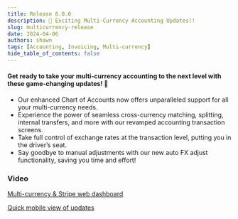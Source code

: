 ```yaml
---
title: Release 6.0.0
description: 🎉 Exciting Multi-Currency Accounting Updates!!
slug: multicurrency-release
date: 2024-04-06
authors: shawn
tags: [Accounting, Invoicing, Multi-currency]
hide_table_of_contents: false
---
```


#### Get ready to take your multi-currency accounting to the next level with these game-changing updates! 💪

<!-- truncate -->

- Our enhanced Chart of Accounts now offers unparalleled support for all your multi-currency needs.
- Experience the power of seamless cross-currency matching, splitting, internal transfers, and more with our revamped accounting transaction screens.
- Take full control of exchange rates at the transaction level, putting you in the driver’s seat.
- Say goodbye to manual adjustments with our new auto FX adjust functionality, saving you time and effort!

### Video

[Multi-currency & Stripe web dashboard](https://youtu.be/lueiRCdWXtU)

[Quick mobile view of updates](https://youtu.be/-8NSrcEjsTU)